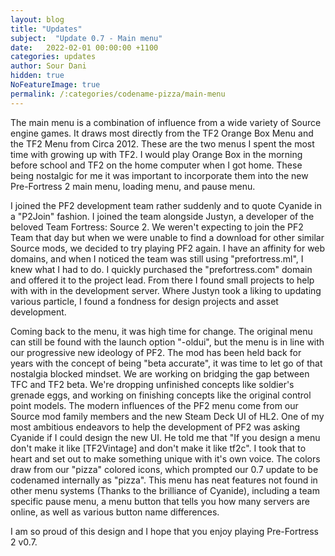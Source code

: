 ```yaml
---
layout: blog
title: "Updates"
subject:  "Update 0.7 - Main menu"
date:   2022-02-01 00:00:00 +1100
categories: updates
author: Sour Dani
hidden: true
NoFeatureImage: true
permalink: /:categories/codename-pizza/main-menu 
---
```


The main menu is a combination of influence from a wide variety of Source engine games. It draws most directly from the TF2 Orange Box Menu and the TF2 Menu from Circa 2012. These are the two menus I spent the most time with growing up with TF2. I would play Orange Box in the morning before school and TF2 on the home computer when I got home. These being nostalgic for me it was important to incorporate them into the new Pre-Fortress 2 main menu, loading menu, and pause menu.

I joined the PF2 development team rather suddenly and to quote Cyanide in a "P2Join" fashion. I joined the team alongside Justyn, a developer of the beloved Team Fortress: Source 2. We weren't expecting to join the PF2 Team that day but when we were unable to find a download for other similar Source mods, we decided to try playing PF2 again. I have an affinity for web domains, and when I noticed the team was still using "prefortress.ml", I knew what I had to do. I quickly purchased the "prefortress.com" domain and offered it to the project lead. From there I found small projects to help with with in the development server. Where Justyn took a liking to updating various particle, I found a fondness for design projects and asset development.

Coming back to the menu, it was high time for change. The original menu can still be found with the launch option "-oldui", but the menu is in line with our progressive new ideology of PF2. The mod has been held back for years with the concept of being "beta accurate", it was time to let go of that nostalgia blocked mindset. We are working on bridging the gap between TFC and TF2 beta. We're dropping unfinished concepts like soldier's grenade eggs, and working on finishing concepts like the original control point models. The modern influences of the PF2 menu come from our Source mod family members and the new Steam Deck UI of HL2. One of my most ambitious endeavors to help the development of PF2 was asking Cyanide if I could design the new UI. He told me that "If you design a menu don't make it like [TF2Vintage] and don't make it like tf2c". I took that to heart and set out to make something unique with it's own voice. The colors draw from our "pizza" colored icons, which prompted our 0.7 update to be codenamed internally as "pizza". This menu has neat features not found in other menu systems (Thanks to the brilliance of Cyanide), including a team specific pause menu, a menu button that tells you how many servers are online, as well as various button name differences.

I am so proud of this design and I hope that you enjoy playing Pre-Fortress 2 v0.7.